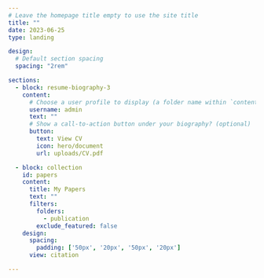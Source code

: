 ```yaml
---
# Leave the homepage title empty to use the site title
title: ""
date: 2023-06-25
type: landing

design:
  # Default section spacing
  spacing: "2rem"

sections:
  - block: resume-biography-3
    content:
      # Choose a user profile to display (a folder name within `content/authors/`)
      username: admin
      text: ""
      # Show a call-to-action button under your biography? (optional)
      button:
        text: View CV
        icon: hero/document
        url: uploads/CV.pdf

  - block: collection
    id: papers
    content:
      title: My Papers
      text: ""
      filters:
        folders:
          - publication
        exclude_featured: false
    design:
      spacing: 
        padding: ['50px', '20px', '50px', '20px']
      view: citation

---
```

